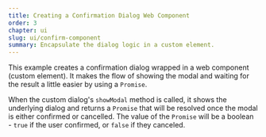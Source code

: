 ```yaml
---
title: Creating a Confirmation Dialog Web Component
order: 3
chapter: ui
slug: ui/confirm-component
summary: Encapsulate the dialog logic in a custom element.
---
```


This example creates a confirmation dialog wrapped in a web component (custom element).
It makes the flow of showing the modal and waiting for the result a little easier by using a
`Promise`.

When the custom dialog's `showModal` method is called, it shows the underlying dialog and returns
a `Promise` that will be resolved once the modal is either confirmed or cancelled. The value of
the `Promise` will be a boolean - `true` if the user confirmed, or `false` if they canceled.
